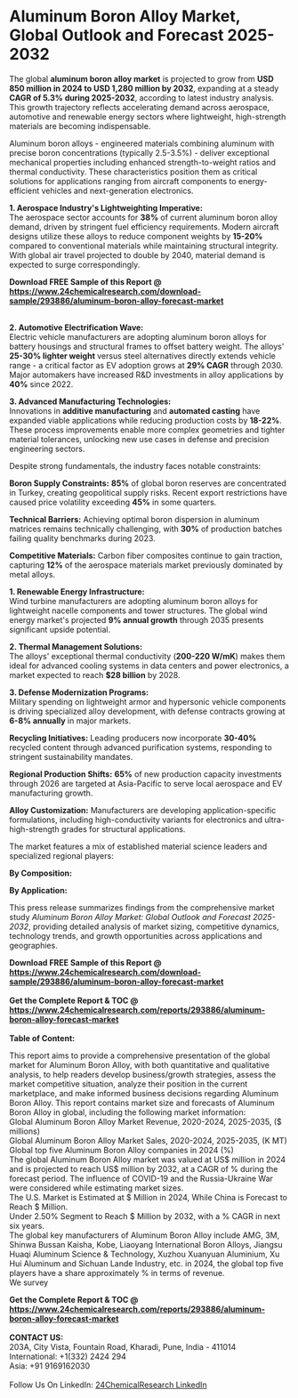 <h1>Aluminum Boron Alloy Market, Global Outlook and Forecast 2025-2032</h1><p>The global <strong>aluminum boron alloy market</strong> is projected to grow from <strong>USD 850 million in 2024 to USD 1,280 million by 2032</strong>, expanding at a steady <strong>CAGR of 5.3% during 2025-2032</strong>, according to latest industry analysis. This growth trajectory reflects accelerating demand across aerospace, automotive and renewable energy sectors where lightweight, high-strength materials are becoming indispensable.</p><p>Aluminum boron alloys - engineered materials combining aluminum with precise boron concentrations (typically 2.5-3.5%) - deliver exceptional mechanical properties including enhanced strength-to-weight ratios and thermal conductivity. These characteristics position them as critical solutions for applications ranging from aircraft components to energy-efficient vehicles and next-generation electronics.</p><p><strong>1. Aerospace Industry's Lightweighting Imperative:</strong><br>
The aerospace sector accounts for <strong>38%</strong> of current aluminum boron alloy demand, driven by stringent fuel efficiency requirements. Modern aircraft designs utilize these alloys to reduce component weights by <strong>15-20%</strong> compared to conventional materials while maintaining structural integrity. With global air travel projected to double by 2040, material demand is expected to surge correspondingly.</p><div><b>Download FREE Sample of this Report @ 
            <a href="https://www.24chemicalresearch.com/download-sample/293886/aluminum-boron-alloy-forecast-market">
            https://www.24chemicalresearch.com/download-sample/293886/aluminum-boron-alloy-forecast-market</a></b></div><br><p><strong>2. Automotive Electrification Wave:</strong><br>
Electric vehicle manufacturers are adopting aluminum boron alloys for battery housings and structural frames to offset battery weight. The alloys' <strong>25-30% lighter weight</strong> versus steel alternatives directly extends vehicle range - a critical factor as EV adoption grows at <strong>29% CAGR</strong> through 2030. Major automakers have increased R&amp;D investments in alloy applications by <strong>40%</strong> since 2022.</p><p><strong>3. Advanced Manufacturing Technologies:</strong><br>
Innovations in <strong>additive manufacturing</strong> and <strong>automated casting</strong> have expanded viable applications while reducing production costs by <strong>18-22%</strong>. These process improvements enable more complex geometries and tighter material tolerances, unlocking new use cases in defense and precision engineering sectors.</p><p>Despite strong fundamentals, the industry faces notable constraints:</p><p><strong>Boron Supply Constraints:</strong> <strong>85%</strong> of global boron reserves are concentrated in Turkey, creating geopolitical supply risks. Recent export restrictions have caused price volatility exceeding <strong>45%</strong> in some quarters.</p><p><strong>Technical Barriers:</strong> Achieving optimal boron dispersion in aluminum matrices remains technically challenging, with <strong>30%</strong> of production batches failing quality benchmarks during 2023.</p><p><strong>Competitive Materials:</strong> Carbon fiber composites continue to gain traction, capturing <strong>12%</strong> of the aerospace materials market previously dominated by metal alloys.</p><p><strong>1. Renewable Energy Infrastructure:</strong><br>
Wind turbine manufacturers are adopting aluminum boron alloys for lightweight nacelle components and tower structures. The global wind energy market's projected <strong>9% annual growth</strong> through 2035 presents significant upside potential.</p><p><strong>2. Thermal Management Solutions:</strong><br>
The alloys' exceptional thermal conductivity (<strong>200-220 W/mK</strong>) makes them ideal for advanced cooling systems in data centers and power electronics, a market expected to reach <strong>$28 billion</strong> by 2028.</p><p><strong>3. Defense Modernization Programs:</strong><br>
Military spending on lightweight armor and hypersonic vehicle components is driving specialized alloy development, with defense contracts growing at <strong>6-8% annually</strong> in major markets.</p><p><strong>Recycling Initiatives:</strong> Leading producers now incorporate <strong>30-40%</strong> recycled content through advanced purification systems, responding to stringent sustainability mandates.</p><p><strong>Regional Production Shifts:</strong> <strong>65%</strong> of new production capacity investments through 2026 are targeted at Asia-Pacific to serve local aerospace and EV manufacturing growth.</p><p><strong>Alloy Customization:</strong> Manufacturers are developing application-specific formulations, including high-conductivity variants for electronics and ultra-high-strength grades for structural applications.</p><p>The market features a mix of established material science leaders and specialized regional players:</p><p><strong>By Composition:</strong></p><p><strong>By Application:</strong></p><p>This press release summarizes findings from the comprehensive market study <em>Aluminum Boron Alloy Market: Global Outlook and Forecast 2025-2032</em>, providing detailed analysis of market sizing, competitive dynamics, technology trends, and growth opportunities across applications and geographies.</p><div><b>Download FREE Sample of this Report @ 
            <a href="https://www.24chemicalresearch.com/download-sample/293886/aluminum-boron-alloy-forecast-market">
            https://www.24chemicalresearch.com/download-sample/293886/aluminum-boron-alloy-forecast-market</a></b></div><br><div><b>Get the Complete Report & TOC @ 
            <a href="https://www.24chemicalresearch.com/reports/293886/aluminum-boron-alloy-forecast-market">
            https://www.24chemicalresearch.com/reports/293886/aluminum-boron-alloy-forecast-market</a></b></div><br>
            <b>Table of Content:</b><p>This report aims to provide a comprehensive presentation of the global market for Aluminum Boron Alloy, with both quantitative and qualitative analysis, to help readers develop business/growth strategies, assess the market competitive situation, analyze their position in the current marketplace, and make informed business decisions regarding Aluminum Boron Alloy. This report contains market size and forecasts of Aluminum Boron Alloy in global, including the following market information:<br />
Global Aluminum Boron Alloy Market Revenue, 2020-2024, 2025-2035, ($ millions)<br />
Global Aluminum Boron Alloy Market Sales, 2020-2024, 2025-2035, (K MT)<br />
Global top five Aluminum Boron Alloy companies in 2024 (%)<br />
The global Aluminum Boron Alloy market was valued at US$ million in 2024 and is projected to reach US$ million by 2032, at a CAGR of % during the forecast period. The influence of COVID-19 and the Russia-Ukraine War were considered while estimating market sizes.<br />
The U.S. Market is Estimated at $ Million in 2024, While China is Forecast to Reach $ Million.<br />
Under 2.50% Segment to Reach $ Million by 2032, with a % CAGR in next six years.<br />
The global key manufacturers of Aluminum Boron Alloy include AMG, 3M, Shinwa Bussan Kaisha, Kobe, Liaoyang International Boron Alloys, Jiangsu Huaqi Aluminum Science & Technology, Xuzhou Xuanyuan Aluminium, Xu Hui Aluminum and Sichuan Lande Industry, etc. in 2024, the global top five players have a share approximately % in terms of revenue.<br />
We survey</p><div><b>Get the Complete Report & TOC @ 
            <a href="https://www.24chemicalresearch.com/reports/293886/aluminum-boron-alloy-forecast-market">
            https://www.24chemicalresearch.com/reports/293886/aluminum-boron-alloy-forecast-market</a></b></div><br><b>CONTACT US:</b><br>
            203A, City Vista, Fountain Road, Kharadi, Pune, India - 411014<br>
            International: +1(332) 2424 294<br>
            Asia: +91 9169162030 <br><br>
            Follow Us On LinkedIn: <a href="https://www.linkedin.com/company/24chemicalresearch/">24ChemicalResearch LinkedIn</a>
